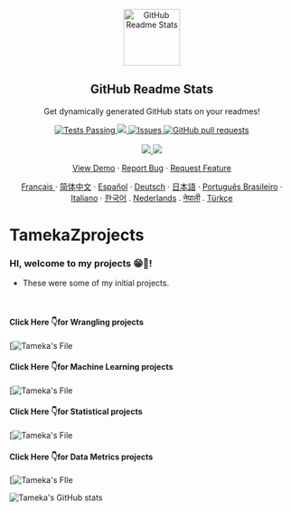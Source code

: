 <p align="center">
 <img width="100px" src="https://res.cloudinary.com/Tgillett84/image/upload/v1594908242/logo_ccswme.svg" align="center" alt="GitHub Readme Stats" />
 <h2 align="center">GitHub Readme Stats</h2>
 <p align="center">Get dynamically generated GitHub stats on your readmes!</p>
</p>
  <p align="center">
    <a href="https://github.com/Tgillett84/github-readme-stats/actions">
      <img alt="Tests Passing" src="https://github.com/Tgillett84/github-readme-stats/workflows/Test/badge.svg" />
    </a>
    <a href="https://codecov.io/gh/Tgillett84/github-readme-stats">
      <img src="https://codecov.io/gh/Tgillett84/github-readme-stats/branch/master/graph/badge.svg" />
    </a>
    <a href="https://github.com/Tgillett84/github-readme-stats/issues">
      <img alt="Issues" src="https://img.shields.io/github/issues/Tgillett84/github-readme-stats?color=0088ff" />
    </a>
    <a href="https://github.com/Tgillett84/github-readme-stats/pulls">
      <img alt="GitHub pull requests" src="https://img.shields.io/github/issues-pr/Tgillett84/github-readme-stats?color=0088ff" />
    </a>
    <br />
    <br />
    <a href="https://a.paddle.com/v2/click/16413/119403?link=1227">
      <img src="https://img.shields.io/badge/Supported%20by-VSCode%20Power%20User%20%E2%86%92-gray.svg?colorA=655BE1&colorB=4F44D6&style=for-the-badge"/>
    </a>
    <a href="https://a.paddle.com/v2/click/16413/119403?link=2345">
      <img src="https://img.shields.io/badge/Supported%20by-Node%20Cli.com%20%E2%86%92-gray.svg?colorA=61c265&colorB=4CAF50&style=for-the-badge"/>
    </a>
  </p>

  <p align="center">
    <a href="#demo">View Demo</a>
    ·
    <a href="https://github.com/Tgillett84/github-readme-stats/issues/new/choose">Report Bug</a>
    ·
    <a href="https://github.com/Tgillett84/github-readme-stats/issues/new/choose">Request Feature</a>
  </p>
  <p align="center">
    <a href="/docs/readme_fr.md">Français </a>
    ·
    <a href="/docs/readme_cn.md">简体中文</a>
    ·
    <a href="/docs/readme_es.md">Español</a>
    ·
    <a href="/docs/readme_de.md">Deutsch</a>
    ·
    <a href="/docs/readme_ja.md">日本語</a>
    ·
    <a href="/docs/readme_pt-BR.md">Português Brasileiro</a>
    ·
    <a href="/docs/readme_it.md">Italiano</a>
    ·
    <a href="/docs/readme_kr.md">한국어</a>
    .
    <a href="/docs/readme_nl.md">Nederlands</a>
    .
    <a href="/docs/readme_np.md">नेपाली</a>
    .
    <a href="/docs/readme_tr.md">Türkçe</a>
  </p>

# TamekaZprojects

### HI, welcome to my projects 😁👋!

- These were some of my initial projects.

<br>

#### Click Here 👇for Wrangling projects
[![Tameka's File](https://github.com/Tgillett84/TamekaZprojects/tree/main/Wrangling%20Data%20T)

#### Click Here 👇for Machine Learning projects
[![Tameka's File](https://github.com/Tgillett84/TamekaZprojects/tree/main/Machine%20Learning)

#### Click Here 👇for Statistical projects
[![Tameka's File](https://github.com/Tgillett84/TamekaZprojects/tree/main/Intermediate%20Statistics)


#### Click Here 👇for Data Metrics projects

[![Tameka's FIle](https://github.com/Tgillett84/TamekaZprojects/tree/main/Data%20Metrics%20T)


![Tameka's GitHub stats](https://github-readme-stats.vercel.app/api?username=Tgillett84&theme=bear&show_icons=true)

